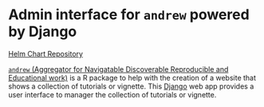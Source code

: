 # Admin interface for `andrew` powered by Django

[Helm Chart Repository](https://gesis-methods-hub.github.io/andrew-django-admin)

[`andrew` (Aggregator for Navigatable Discoverable Reproducible and Educational work)](https://github.com/GESIS-Methods-Hub/andrew) is a R package to help with the creation of a website that shows a collection of tutorials or vignette. This [Django](https://www.djangoproject.com/) web app provides a user interface to manager the collection of tutorials or vignette.

